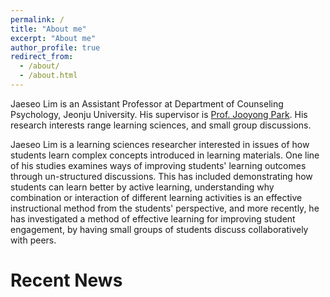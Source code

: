 ```yaml
---
permalink: /
title: "About me"
excerpt: "About me"
author_profile: true
redirect_from: 
  - /about/
  - /about.html
---
```


Jaeseo Lim is an Assistant Professor at Department of Counseling Psychology, Jeonju University. His supervisor is [Prof. Jooyong Park](http://psych.snu.ac.kr/en/professor/park-joo-yong). His research interests range learning sciences, and small group discussions.<br>

Jaeseo Lim is a learning sciences researcher interested in issues of how students learn complex concepts introduced in learning materials. One line of his studies examines ways of improving students' learning outcomes through un-structured discussions. This has included demonstrating how students can learn better by active learning, understanding why combination or interaction of different learning activities is an effective instructional method from the students' perspective, and more recently, he has investigated a method of effective learning for improving student engagement, by having small groups of students discuss collaboratively with peers.


# Recent News
<!-- * [February 28, 2019] A paper titled "Dual Attention Networks for Visual Reference Resolution in Visual Dialog" was uploaded to [arXiv](https://arxiv.org/abs/1902.09368). Our model achieved state-of-the-art performance in [Visual Dialog](https://visualdialog.org) task. -->
